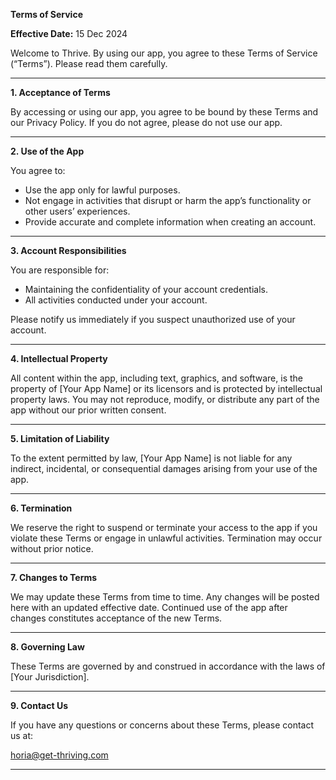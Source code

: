 **Terms of Service**

**Effective Date:** 15 Dec 2024

Welcome to Thrive. By using our app, you agree to these Terms of Service (“Terms”). Please read them carefully.

---

**1. Acceptance of Terms**

By accessing or using our app, you agree to be bound by these Terms and our Privacy Policy. If you do not agree, please do not use our app.

---

**2. Use of the App**

You agree to:
- Use the app only for lawful purposes.
- Not engage in activities that disrupt or harm the app’s functionality or other users’ experiences.
- Provide accurate and complete information when creating an account.

---

**3. Account Responsibilities**

You are responsible for:
- Maintaining the confidentiality of your account credentials.
- All activities conducted under your account.

Please notify us immediately if you suspect unauthorized use of your account.

---

**4. Intellectual Property**

All content within the app, including text, graphics, and software, is the property of [Your App Name] or its licensors and is protected by intellectual property laws. You may not reproduce, modify, or distribute any part of the app without our prior written consent.

---

**5. Limitation of Liability**

To the extent permitted by law, [Your App Name] is not liable for any indirect, incidental, or consequential damages arising from your use of the app.

---

**6. Termination**

We reserve the right to suspend or terminate your access to the app if you violate these Terms or engage in unlawful activities. Termination may occur without prior notice.

---

**7. Changes to Terms**

We may update these Terms from time to time. Any changes will be posted here with an updated effective date. Continued use of the app after changes constitutes acceptance of the new Terms.

---

**8. Governing Law**

These Terms are governed by and construed in accordance with the laws of [Your Jurisdiction].

---

**9. Contact Us**

If you have any questions or concerns about these Terms, please contact us at:

horia@get-thriving.com

---

